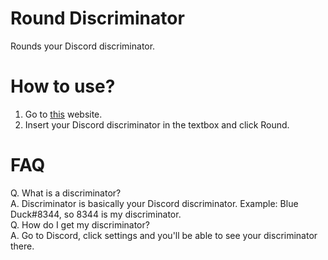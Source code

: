 # Round Discriminator
Rounds your Discord discriminator.

# How to use?
1. Go to <a href="https://round-discriminator.herokuapp.com/">this</a> website.
2. Insert your Discord discriminator in the textbox and click Round.

# FAQ
Q. What is a discriminator?<br>
A. Discriminator is basically your Discord discriminator. Example: Blue Duck#8344, so 8344 is my discriminator.<br>
Q. How do I get my discriminator?<br>
A. Go to Discord, click settings and you'll be able to see your discriminator there.